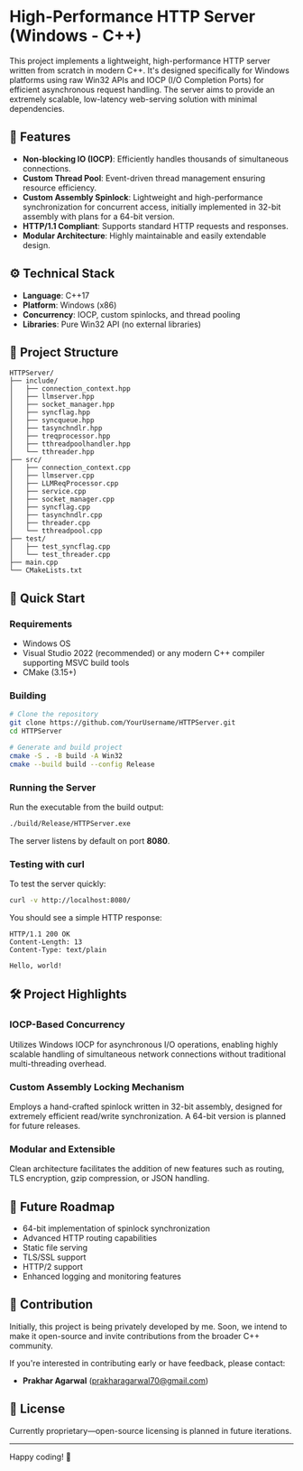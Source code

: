# High-Performance HTTP Server (Windows - C++)

This project implements a lightweight, high-performance HTTP server written from scratch in modern C++. It's designed specifically for Windows platforms using raw Win32 APIs and IOCP (I/O Completion Ports) for efficient asynchronous request handling. The server aims to provide an extremely scalable, low-latency web-serving solution with minimal dependencies.

## 🚀 Features

- **Non-blocking IO (IOCP)**: Efficiently handles thousands of simultaneous connections.
- **Custom Thread Pool**: Event-driven thread management ensuring resource efficiency.
- **Custom Assembly Spinlock**: Lightweight and high-performance synchronization for concurrent access, initially implemented in 32-bit assembly with plans for a 64-bit version.
- **HTTP/1.1 Compliant**: Supports standard HTTP requests and responses.
- **Modular Architecture**: Highly maintainable and easily extendable design.

## ⚙️ Technical Stack

- **Language**: C++17
- **Platform**: Windows (x86)
- **Concurrency**: IOCP, custom spinlocks, and thread pooling
- **Libraries**: Pure Win32 API (no external libraries)

## 📁 Project Structure

```
HTTPServer/
├── include/
│   ├── connection_context.hpp
│   ├── llmserver.hpp
│   ├── socket_manager.hpp
│   ├── syncflag.hpp
│   ├── syncqueue.hpp
│   ├── tasynchndlr.hpp
│   ├── treqprocessor.hpp
│   ├── tthreadpoolhandler.hpp
│   └── tthreader.hpp
├── src/
│   ├── connection_context.cpp
│   ├── llmserver.cpp
│   ├── LLMReqProcessor.cpp
│   ├── service.cpp
│   ├── socket_manager.cpp
│   ├── syncflag.cpp
│   ├── tasynchndlr.cpp
│   ├── threader.cpp
│   └── tthreadpool.cpp
├── test/
│   ├── test_syncflag.cpp
│   └── test_threader.cpp
├── main.cpp
└── CMakeLists.txt
```

## 📌 Quick Start

### Requirements

- Windows OS
- Visual Studio 2022 (recommended) or any modern C++ compiler supporting MSVC build tools
- CMake (3.15+)

### Building

```bash
# Clone the repository
git clone https://github.com/YourUsername/HTTPServer.git
cd HTTPServer

# Generate and build project
cmake -S . -B build -A Win32
cmake --build build --config Release
```

### Running the Server

Run the executable from the build output:

```bash
./build/Release/HTTPServer.exe
```

The server listens by default on port **8080**.

### Testing with curl

To test the server quickly:

```bash
curl -v http://localhost:8080/
```

You should see a simple HTTP response:

```
HTTP/1.1 200 OK
Content-Length: 13
Content-Type: text/plain

Hello, world!
```

## 🛠️ Project Highlights

### IOCP-Based Concurrency

Utilizes Windows IOCP for asynchronous I/O operations, enabling highly scalable handling of simultaneous network connections without traditional multi-threading overhead.

### Custom Assembly Locking Mechanism

Employs a hand-crafted spinlock written in 32-bit assembly, designed for extremely efficient read/write synchronization. A 64-bit version is planned for future releases.

### Modular and Extensible

Clean architecture facilitates the addition of new features such as routing, TLS encryption, gzip compression, or JSON handling.

## 🚧 Future Roadmap

- 64-bit implementation of spinlock synchronization
- Advanced HTTP routing capabilities
- Static file serving
- TLS/SSL support
- HTTP/2 support
- Enhanced logging and monitoring features

## 🤝 Contribution

Initially, this project is being privately developed by me. Soon, we intend to make it open-source and invite contributions from the broader C++ community.

If you're interested in contributing early or have feedback, please contact:

- **Prakhar Agarwal** (prakharagarwal70@gmail.com)

## 📜 License

Currently proprietary—open-source licensing is planned in future iterations.

---

Happy coding! 🚀